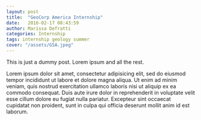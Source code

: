 ```yaml
---
layout: post
title:  "GeoCorp America Internship"
date:   2016-02-17 08:43:59
author: Marissa Defratti
categories: Internship
tags: internship geology summer
cover: "/assets/GSA.jpeg"
---
```


This is just a dummy post. Lorem ipsum and all the rest.

Lorem ipsum dolor sit amet, consectetur adipisicing elit, sed do eiusmod
tempor incididunt ut labore et dolore magna aliqua. Ut enim ad minim veniam,
quis nostrud exercitation ullamco laboris nisi ut aliquip ex ea commodo
consequat. Duis aute irure dolor in reprehenderit in voluptate velit esse
cillum dolore eu fugiat nulla pariatur. Excepteur sint occaecat cupidatat non
proident, sunt in culpa qui officia deserunt mollit anim id est laborum.





[GSA]:http://rock.geosociety.org/g_corps/index.htm

